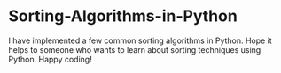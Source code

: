 # Sorting-Algorithms-in-Python
I have implemented a few common sorting algorithms in Python. Hope it helps to someone who wants to learn about sorting techniques using Python. Happy coding!
